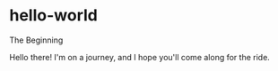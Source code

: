 # hello-world
The Beginning

Hello there!
I'm on a journey, and I hope you'll come along for the ride.
